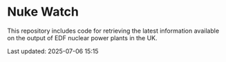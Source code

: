 # Nuke Watch

This repository includes code for retrieving the latest information available on the output of EDF nuclear power plants in the UK.

Last updated: 2025-07-06 15:15